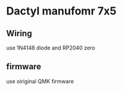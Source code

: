# Dactyl manufomr 7x5 
## Wiring
use 1N4148 diode and RP2040 zero 
## firmware
use oiriginal QMK firmware 